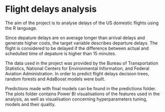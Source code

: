 # Flight delays analysis
The aim of the project is to analyse delays of the US domestic flights using the R language. 

Since depature delays are on average longer than arrival delays and generate higher costs, the target variable describes departure delays. The flight is considered to be delayed if the difference between actual and schedulled time of depature is higher than 15 minutes.

The data used in the project was provided by the Bureau of Transportation Statistics, National Centers for Environmental Information, and Federal Aviation Administration. In order to predict flight delays decision trees, random forests and AdaBoost models were built. 

Predictions made with final models can be found in the predictions folder. The plots folder contains Power BI visualisations of the features used in the analysis, as well as visualisation concerning hyperparameters tuning, models and their quality.
